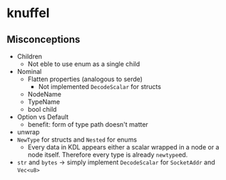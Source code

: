 # knuffel

## Misconceptions

- Children
  - Not eble to use enum as a single child
- Nominal
  - Flatten properties (analogous to serde)
    - Not implemented `DecodeScalar` for structs
  - NodeName
  - TypeName
  - bool child
- Option vs Default
  - benefit: form of type path doesn't matter 
- unwrap
- `NewType` for structs and `Nested` for enums
  - Every data in KDL appears either a scalar wrapped in a node or a node itself. Therefore every type is already `newtype`ed.
- `str` and `bytes` → simply implement `DecodeScalar` for `SocketAddr` and `Vec<u8>`

# 
